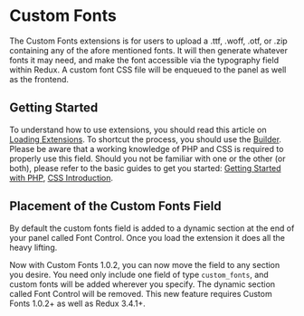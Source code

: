 # Custom Fonts

The Custom Fonts extensions is for users to upload a .ttf, .woff, .otf, or .zip containing any of the afore mentioned 
fonts. It will then generate whatever fonts it may need, and make the font accessible via the typography field within 
Redux. A custom font CSS file will be enqueued to the panel as well as the frontend.

## Getting Started
To understand how to use extensions, you should read this article on [Loading Extensions](../guide/loading-extensions.md).
 To shortcut the process, you should use the [Builder](http://build.reduxframework.com/). Please be aware that a working 
 knowledge of PHP and CSS is required to properly use this field. Should you not be familiar with one or the other 
 (or both), please refer to the basic guides to get you started: 
 [Getting Started with PHP](http://www.php.net/manual/en/tutorial.php), 
 [CSS Introduction](http://www.w3schools.com/css/css_intro.asp).

## Placement of the Custom Fonts Field
By default the custom fonts field is added to a dynamic section at the end of your panel called Font Control. Once you 
load the extension it does all the heavy lifting.

Now with Custom Fonts 1.0.2, you can now move the field to any section you desire. You need only include one field of 
type `custom_fonts`, and custom fonts will be added wherever you specify. The dynamic section called Font Control will 
be removed. This new feature requires Custom Fonts 1.0.2+ as well as Redux 3.4.1+.